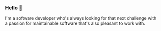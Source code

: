 ### Hello 👋

I'm a software developer who's always looking for that next challenge with a passion for maintainable software that's also pleasant to work with.

<!--
[![Ben's GitHub stats](https://github-readme-stats.vercel.app/api?username=bcawrse&show_icons=true&theme=gotham&count_private=true&hide=issues,contribs&include_all_commits=true)](https://github.com/anuraghazra/github-readme-stats)
-->

<!--
**bcawrse/bcawrse** is a ✨ _special_ ✨ repository because its `README.md` (this file) appears on your GitHub profile.

Here are some ideas to get you started:

- 🔭 I’m currently working on ...
- 🌱 I’m currently learning ...
- 👯 I’m looking to collaborate on ...
- 🤔 I’m looking for help with ...
- 💬 Ask me about ...
- 📫 How to reach me: ...
- 😄 Pronouns: ...
- ⚡ Fun fact: ...
-->
